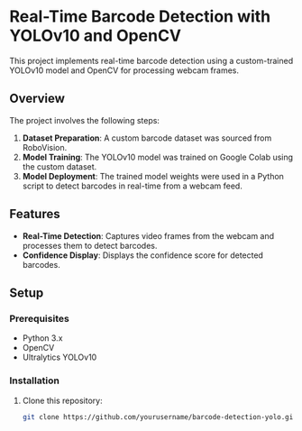 # Real-Time Barcode Detection with YOLOv10 and OpenCV

This project implements real-time barcode detection using a custom-trained YOLOv10 model and OpenCV for processing webcam frames.

## Overview

The project involves the following steps:
1. **Dataset Preparation**: A custom barcode dataset was sourced from RoboVision.
2. **Model Training**: The YOLOv10 model was trained on Google Colab using the custom dataset.
3. **Model Deployment**: The trained model weights were used in a Python script to detect barcodes in real-time from a webcam feed.

## Features

- **Real-Time Detection**: Captures video frames from the webcam and processes them to detect barcodes.
- **Confidence Display**: Displays the confidence score for detected barcodes.

## Setup

### Prerequisites

- Python 3.x
- OpenCV
- Ultralytics YOLOv10

### Installation

1. Clone this repository:
   ```bash
   git clone https://github.com/yourusername/barcode-detection-yolo.git
